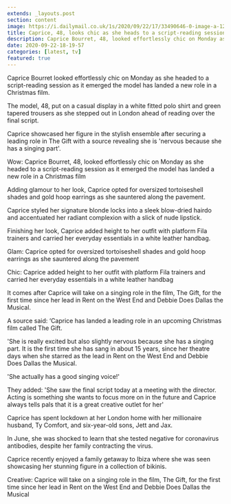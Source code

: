 ```yaml
---
extends: _layouts.post
section: content
image: https://i.dailymail.co.uk/1s/2020/09/22/17/33490646-0-image-a-12_1600793535534.jpg 
title: Caprice, 48, looks chic as she heads to a script-reading session  
description: Caprice Bourret, 48, looked effortlessly chic on Monday as she headed to a script-reading session as it emerged the model has landed a new role in a Christmas film. 
date: 2020-09-22-18-19-57 
categories: [latest, tv] 
featured: true 
--- 
```

Caprice Bourret looked effortlessly chic on Monday as she headed to a script-reading session as it emerged the model has landed a new role in a Christmas film. 

The model, 48, put on a casual display in a white fitted polo shirt and green tapered trousers as she stepped out in London ahead of reading over the final script. 

Caprice showcased her figure in the stylish ensemble after securing a leading role in The Gift with a source revealing she is 'nervous because she has a singing part'. 

Wow: Caprice Bourret, 48, looked effortlessly chic on Monday as she headed to a script-reading session as it emerged the model has landed a new role in a Christmas film

Adding glamour to her look, Caprice opted for oversized tortoiseshell shades and gold hoop earrings as she sauntered along the pavement. 

Caprice styled her signature blonde locks into a sleek blow-dried hairdo and accentuated her radiant complexion with a slick of nude lipstick. 

Finishing her look, Caprice added height to her outfit with platform Fila trainers and carried her everyday essentials in a white leather handbag. 

Glam: Caprice opted for oversized tortoiseshell shades and gold hoop earrings as she sauntered along the pavement

Chic: Caprice added height to her outfit with platform Fila trainers and carried her everyday essentials in a white leather handbag

It comes after Caprice will take on a singing role in the film, The Gift, for the first time since her lead in Rent on the West End and Debbie Does Dallas the Musical. 

A source said: ‘Caprice has landed a leading role in an upcoming Christmas film called The Gift. 

'She is really excited but also slightly nervous because she has a singing part. It is the first time she has sang in about 15 years, since her theatre days when she starred as the lead in Rent on the West End and Debbie Does Dallas the Musical. 



'She actually has a good singing voice!'

They added: 'She saw the final script today at a meeting with the director. Acting is something she wants to focus more on in the future and Caprice always tells pals that it is a great creative outlet for her'   

Caprice has spent lockdown at her London home with her millionaire husband, Ty Comfort, and six-year-old sons, Jett and Jax. 

In June, she was shocked to learn that she tested negative for coronavirus antibodies, despite her family contracting the virus. 

Caprice recently enjoyed a family getaway to Ibiza where she was seen showcasing her stunning figure in a collection of bikinis.   

Creative: Caprice will take on a singing role in the film, The Gift, for the first time since her lead in Rent on the West End and Debbie Does Dallas the Musical

